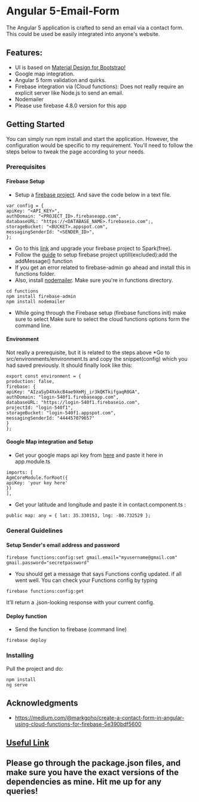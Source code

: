 # Angular 5-Email-Form

The Angular 5 application is crafted to send an email via a contact form. This could be used be easily integrated into anyone's website.

## Features:
* UI is based on [Material Design for Bootstrap!](https://mdbootstrap.com/angular)
* Google map integration.
* Angular 5 form validation and quirks.
* Firebase integration via (Cloud functions): Does not really require an explicit server like Node.js to send an email.
* Nodemailer
* Please use firebase 4.8.0 version for this app

## Getting Started

You can simply run npm install and start the application. However, the configuration would be specific to my requirement. You'll need
to follow the steps below to tweak the page according to your needs.

### Prerequisites
#### Firebase Setup ####
* Setup a [firebase project](https://firebase.google.com/docs/web/setup). And save the code below in a text file.
```
var config = {
apiKey: "<API_KEY>",
authDomain: "<PROJECT_ID>.firebaseapp.com",
databaseURL: "https://<DATABASE_NAME>.firebaseio.com";,
storageBucket: "<BUCKET>.appspot.com",
messagingSenderId: "<SENDER_ID>",
};

```
* Go to this [link](https://firebase.google.com/pricing/) and upgrade your firebase project to Spark(free).
* Follow the [guide](https://firebase.google.com/docs/functions/get-started) to setup firebase project uptill(excluded):add the addMessage() function
* If you get an error related to firebase-admin go ahead and install this in functions folder.
* Also, install [nodemailer](https://nodemailer.com/about/). Make sure you're in functions directory.

```
cd functions
npm install firebase-admin
npm install nodemailer
```
* While going through the Firebase setup (firebase functions init) make sure to select Make sure to select the cloud functions options form the command line.

#### Environment ####
Not really a prerequisite, but it is related to the steps above
*Go to src/environments/environment.ts and copy the snippet(config) which you had saved previously. It should finally look like this:
```
export const environment = {
production: false,
firebase: {
apiKey: "AIzaSyD4XxkcB4ae9XmMj_ir3kQKTkifgaqR0GA",
authDomain: "login-540f1.firebaseapp.com",
databaseURL: "https://login-540f1.firebaseio.com",
projectId: "login-540f1",
storageBucket: "login-540f1.appspot.com",
messagingSenderId: "444457079657"
}
};
```
#### Google Map integration and Setup ####
* Get your google maps api key from [here](https://developers.google.com/maps/documentation/javascript/get-api-key?hl=en#key) and paste it here in app.module.ts
```
imports: [
AgmCoreModule.forRoot({
apiKey: 'your key here'
})
],
```
* Get your latitude and longitude and paste it in contact.component.ts :
```
public map: any = { lat: 35.330153, lng: -80.732529 };
```

### General Guidelines
#### Setup Sender's email address and password ####
```
firebase functions:config:set gmail.email="myusername@gmail.com" gmail.password="secretpassword"
```
* You should get a message that says Functions config updated. if all went well. You can check your Functions config by typing
```
firebase functions:config:get
```
It’ll return a .json-looking response with your current config.

#### Deploy function ####
* Send the function to firebase (command line)
```
firebase deploy
```
### Installing

Pull the project and do:

```
npm install
ng serve
```

## Acknowledgments

* https://medium.com/@markgoho/create-a-contact-form-in-angular-using-cloud-functions-for-firebase-5e390bdf5600

## [Useful Link](https://www.linkedin.com/pulse/angular-5-email-form-salman-mujtaba/?published=t)

## Please go through the package.json files, and make sure you have the exact versions of the dependencies as mine. Hit me up for any queries!
